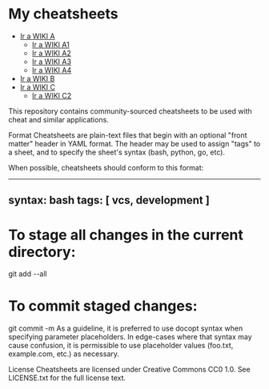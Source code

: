 # My cheatsheets

- [Ir a WIKI A](wiki/a)
  - [Ir a WIKI A1](https://github.com/jesuserro/cheatsheets/blob/master/wiki/a.md)
  - [Ir a WIKI A2](https://github.com/jesuserro/cheatsheets/wiki/a)
  - [Ir a WIKI A3](https://github.com/jesuserro/cheatsheets/tree/master/wiki/a)
  - [Ir a WIKI A4](https://github.com/jesuserro/cheatsheets/master/wiki/a)
- [Ir a WIKI B](https://github.com/jesuserro/cheatsheets/blob/master/wiki/b.md)
- [Ir a WIKI C](wiki/c)
  - [Ir a WIKI C2](https://github.com/jesuserro/cheatsheets/wiki/c)

This repository contains community-sourced cheatsheets to be used with cheat and similar applications.

Format
Cheatsheets are plain-text files that begin with an optional "front matter" header in YAML format. The header may be used to assign "tags" to a sheet, and to specify the sheet's syntax (bash, python, go, etc).

When possible, cheatsheets should conform to this format:

---
syntax: bash
tags: [ vcs, development ]
---
# To stage all changes in the current directory:
git add --all

# To commit staged changes:
git commit -m <message>
As a guideline, it is preferred to use docopt syntax when specifying parameter placeholders. In edge-cases where that syntax may cause confusion, it is permissible to use placeholder values (foo.txt, example.com, etc.) as necessary.

License
Cheatsheets are licensed under Creative Commons CC0 1.0. See LICENSE.txt for the full license text.